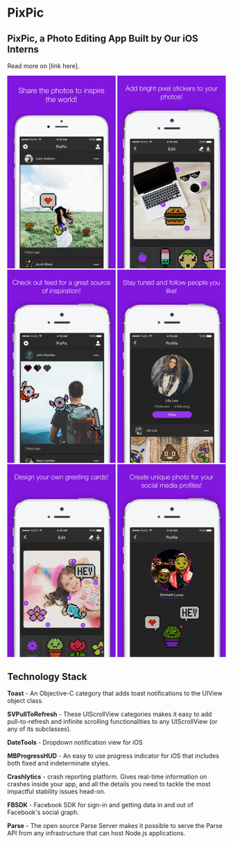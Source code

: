 # PixPic

## PixPic, a Photo Editing App Built by Our iOS Interns 
Read more on [link here].

<img src="Screenshots/4.0%20Device%200.jpg" width="250" />
<img src="Screenshots/4.0%20Device%201.jpg" width="250" />
<img src="Screenshots/4.0%20Device%202.jpg" width="250" />
<img src="Screenshots/4.0%20Device%203.jpg" width="250" />
<img src="Screenshots/4.0%20Device%204.jpg" width="250" />
<img src="Screenshots/4.0%20Device%205.jpg" width="250" />

## Technology Stack

**Toast** - An Objective-C category that adds toast notifications to the UIView object class.

**SVPullToRefresh** - These UIScrollView categories makes it easy to add pull-to-refresh and infinite scrolling functionalities to any UIScrollView (or any of its subclasses).

**DateTools** - Dropdown notification view for iOS

**MBProgressHUD** - An easy to use progress indicator for iOS that includes both fixed and indeterminate styles.

**Crashlytics** - crash reporting platform. Gives real-time information on crashes inside your app, and all the details you need to tackle the most impactful stability issues head-on.

**FBSDK** - Facebook SDK for sign-in and getting data in and out of Facebook's social graph. 

**Parse** - The open source Parse Server makes it possible to serve the Parse API from any infrastructure that can host Node.js applications.
